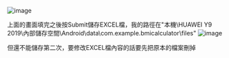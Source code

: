![image](https://github.com/cristina763/bicycle_app_2/assets/92726692/98534300-df20-43c7-8c31-17114616dd6a)

上面的畫面填完之後按Submit儲存EXCEL檔，我的路徑在"本機\HUAWEI Y9 2019\內部儲存空間\Android\data\com.example.bmicalculator\files"
![image](https://github.com/cristina763/bicycle_app_2/assets/92726692/a3c089cf-daa2-4fba-aa0d-0ac3715fe6e0)

但還不能儲存第二次，要修改EXCEL檔內容的話要先把原本的檔案刪掉
